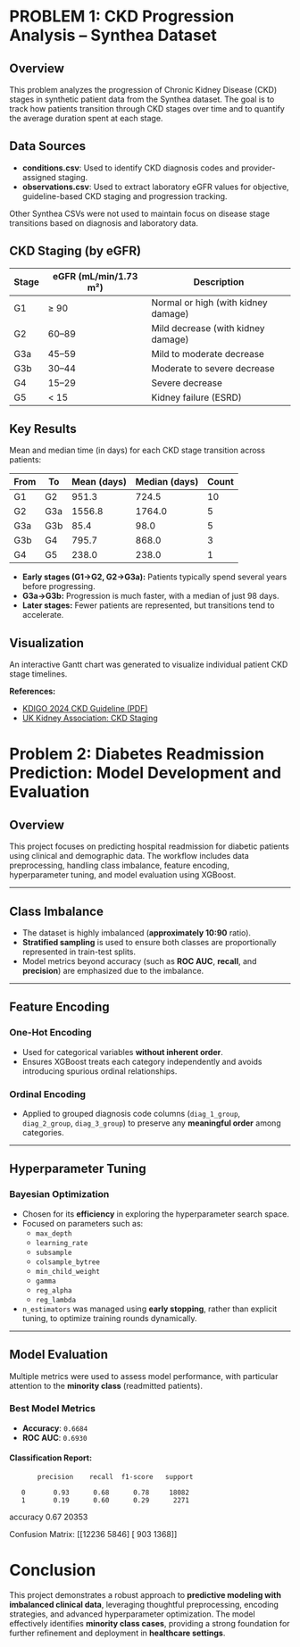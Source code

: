 # PROBLEM 1: CKD Progression Analysis – Synthea Dataset

## Overview

This problem analyzes the progression of Chronic Kidney Disease (CKD) stages in synthetic patient data from the Synthea dataset. The goal is to track how patients transition through CKD stages over time and to quantify the average duration spent at each stage.

## Data Sources

- **conditions.csv**: Used to identify CKD diagnosis codes and provider-assigned staging.
- **observations.csv**: Used to extract laboratory eGFR values for objective, guideline-based CKD staging and progression tracking.

Other Synthea CSVs were not used to maintain focus on disease stage transitions based on diagnosis and laboratory data.

## CKD Staging (by eGFR)

| Stage | eGFR (mL/min/1.73 m²) | Description                           |
|-------|-----------------------|---------------------------------------|
| G1    | ≥ 90                  | Normal or high (with kidney damage)   |
| G2    | 60–89                 | Mild decrease (with kidney damage)    |
| G3a   | 45–59                 | Mild to moderate decrease             |
| G3b   | 30–44                 | Moderate to severe decrease           |
| G4    | 15–29                 | Severe decrease                       |
| G5    | < 15                  | Kidney failure (ESRD)                 |

## Key Results

Mean and median time (in days) for each CKD stage transition across patients:

| From | To   | Mean (days) | Median (days) | Count |
|------|------|-------------|---------------|-------|
| G1   | G2   |   951.3     |   724.5       |  10   |
| G2   | G3a  |  1556.8     |  1764.0       |   5   |
| G3a  | G3b  |    85.4     |    98.0       |   5   |
| G3b  | G4   |   795.7     |   868.0       |   3   |
| G4   | G5   |   238.0     |   238.0       |   1   |

- **Early stages (G1→G2, G2→G3a):** Patients typically spend several years before progressing.
- **G3a→G3b:** Progression is much faster, with a median of just 98 days.
- **Later stages:** Fewer patients are represented, but transitions tend to accelerate.

## Visualization

An interactive Gantt chart was generated to visualize individual patient CKD stage timelines.

**References:**
- [KDIGO 2024 CKD Guideline (PDF)](https://kdigo.org/wp-content/uploads/2024/03/KDIGO-2024-CKD-Guideline.pdf)
- [UK Kidney Association: CKD Staging](https://www.ukkidney.org/health-professionals/information-resources/uk-eckd-guide/ckd-staging)

# Problem 2: Diabetes Readmission Prediction: Model Development and Evaluation

## Overview
This project focuses on predicting hospital readmission for diabetic patients using clinical and demographic data. The workflow includes data preprocessing, handling class imbalance, feature encoding, hyperparameter tuning, and model evaluation using XGBoost.

---

## Class Imbalance
- The dataset is highly imbalanced (**approximately 10:90** ratio).
- **Stratified sampling** is used to ensure both classes are proportionally represented in train-test splits.
- Model metrics beyond accuracy (such as **ROC AUC**, **recall**, and **precision**) are emphasized due to the imbalance.

---

## Feature Encoding

### One-Hot Encoding
- Used for categorical variables **without inherent order**.
- Ensures XGBoost treats each category independently and avoids introducing spurious ordinal relationships.

### Ordinal Encoding
- Applied to grouped diagnosis code columns (`diag_1_group`, `diag_2_group`, `diag_3_group`) to preserve any **meaningful order** among categories.

---

## Hyperparameter Tuning

### Bayesian Optimization
- Chosen for its **efficiency** in exploring the hyperparameter search space.
- Focused on parameters such as:
  - `max_depth`
  - `learning_rate`
  - `subsample`
  - `colsample_bytree`
  - `min_child_weight`
  - `gamma`
  - `reg_alpha`
  - `reg_lambda`
- `n_estimators` was managed using **early stopping**, rather than explicit tuning, to optimize training rounds dynamically.

---

## Model Evaluation
Multiple metrics were used to assess model performance, with particular attention to the **minority class** (readmitted patients).

### Best Model Metrics
- **Accuracy**: `0.6684`
- **ROC AUC**: `0.6930`

#### Classification Report:
           precision    recall  f1-score   support

       0       0.93      0.68      0.78     18082
       1       0.19      0.60      0.29      2271

accuracy                           0.67     20353

Confusion Matrix:
 [[12236  5846]
 [  903  1368]]

 # Conclusion
This project demonstrates a robust approach to **predictive modeling with imbalanced clinical data**, leveraging thoughtful preprocessing, encoding strategies, and advanced hyperparameter optimization. The model effectively identifies **minority class cases**, providing a strong foundation for further refinement and deployment in **healthcare settings**.
